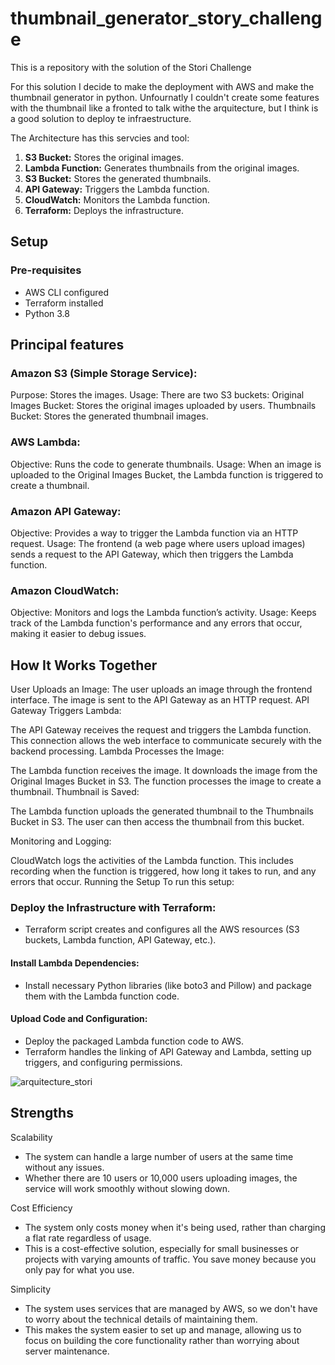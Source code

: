 # thumbnail_generator_story_challenge
This is a repository with the solution of the Stori Challenge

For this solution I decide to make the deployment with AWS and make the thumbnail generator in python. Unfournatly I couldn't create some features with the thumbnail like a fronted to talk withe the arquitecture, but I think is a good solution to deploy te infraestructure.

The Architecture has this servcies and tool:
1. **S3 Bucket:** Stores the original images.
2. **Lambda Function:** Generates thumbnails from the original images.
3. **S3 Bucket:** Stores the generated thumbnails.
4. **API Gateway:** Triggers the Lambda function.
5. **CloudWatch:** Monitors the Lambda function.
6. **Terraform:** Deploys the infrastructure.

## Setup

### Pre-requisites

- AWS CLI configured
- Terraform installed
- Python 3.8

## Principal features

### Amazon S3 (Simple Storage Service):

Purpose: Stores the images.
Usage: There are two S3 buckets:
Original Images Bucket: Stores the original images uploaded by users.
Thumbnails Bucket: Stores the generated thumbnail images.

### AWS Lambda:

Objective: Runs the code to generate thumbnails.
Usage: When an image is uploaded to the Original Images Bucket, the Lambda function is triggered to create a thumbnail.

### Amazon API Gateway:

Objective: Provides a way to trigger the Lambda function via an HTTP request.
Usage: The frontend (a web page where users upload images) sends a request to the API Gateway, which then triggers the Lambda function.

### Amazon CloudWatch:

Objective: Monitors and logs the Lambda function’s activity.
Usage: Keeps track of the Lambda function's performance and any errors that occur, making it easier to debug issues.


## How It Works Together

User Uploads an Image:
The user uploads an image through the frontend interface.
The image is sent to the API Gateway as an HTTP request.
API Gateway Triggers Lambda:

The API Gateway receives the request and triggers the Lambda function.
This connection allows the web interface to communicate securely with the backend processing.
Lambda Processes the Image:

The Lambda function receives the image.
It downloads the image from the Original Images Bucket in S3.
The function processes the image to create a thumbnail.
Thumbnail is Saved:

The Lambda function uploads the generated thumbnail to the Thumbnails Bucket in S3.
The user can then access the thumbnail from this bucket.

Monitoring and Logging:

CloudWatch logs the activities of the Lambda function. This includes recording when the function is triggered, how long it takes to run, and any errors that occur.
Running the Setup
To run this setup:

### Deploy the Infrastructure with Terraform:

- Terraform script creates and configures all the AWS resources (S3 buckets, Lambda function, API Gateway, etc.).

#### Install Lambda Dependencies:

- Install necessary Python libraries (like boto3 and Pillow) and package them with the Lambda function code.
  
#### Upload Code and Configuration:

- Deploy the packaged Lambda function code to AWS.
- Terraform handles the linking of API Gateway and Lambda, setting up triggers, and configuring permissions.

![arquitecture_stori](https://github.com/alanpross31/thumbnail_generator_story_challenge/assets/70664639/70fe8170-8ab2-493c-9708-deaa7b34f9cf)

## Strengths 
Scalability
-  The system can handle a large number of users at the same time without any issues.
-  Whether there are 10 users or 10,000 users uploading images, the service will work smoothly without slowing down.

Cost Efficiency
-  The system only costs money when it's being used, rather than charging a flat rate regardless of usage.
- This is a cost-effective solution, especially for small businesses or projects with varying amounts of traffic. You save money because you only pay for what you use.

Simplicity
- The system uses services that are managed by AWS, so we don't have to worry about the technical details of maintaining them.
- This makes the system easier to set up and manage, allowing us to focus on building the core functionality rather than worrying about server maintenance.


